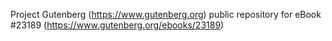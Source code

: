 Project Gutenberg (https://www.gutenberg.org) public repository for eBook #23189 (https://www.gutenberg.org/ebooks/23189)

